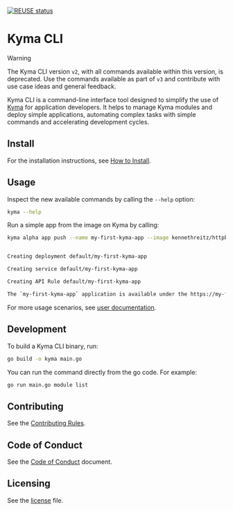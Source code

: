 <!-- markdown-link-check-disable-next-line -->

[![REUSE status](https://api.reuse.software/badge/github.com/kyma-project/cli)](https://api.reuse.software/info/github.com/kyma-project/cli)

# Kyma CLI

> [!WARNING]
> The Kyma CLI version `v2`, with all commands available within this version, is deprecated. Use the commands available as part of `v3` and contribute with use case ideas and general feedback.

Kyma CLI is a command-line interface tool designed to simplify the use of [Kyma](https://github.com/kyma-project/kyma) for application developers. It helps to manage Kyma modules and deploy simple applications, automating complex tasks with simple commands and accelerating development cycles.

## Install

For the installation instructions, see [How to Install](./docs/user/README.md#how-to-install).

## Usage

Inspect the new available commands by calling the `--help` option:

```sh
kyma --help
```

Run a simple app from the image on Kyma by calling:

```sh
kyma alpha app push --name my-first-kyma-app --image kennethreitz/httpbin --expose --container-port 80


Creating deployment default/my-first-kyma-app

Creating service default/my-first-kyma-app

Creating API Rule default/my-first-kyma-app

The `my-first-kyma-app` application is available under the https://my-first-kyma-app.{CLUSTER_DOMAIN}/ address
```

For more usage scenarios, see [user documentation](./docs/user/README.md).

## Development

To build a Kyma CLI binary, run:

```sh
go build -o kyma main.go
```

You can run the command directly from the go code. For example:

```sh
go run main.go module list
```

## Contributing
<!--- mandatory section - do not change this! --->

See the [Contributing Rules](CONTRIBUTING.md).

## Code of Conduct
<!--- mandatory section - do not change this! --->

See the [Code of Conduct](CODE_OF_CONDUCT.md) document.

## Licensing
<!--- mandatory section - do not change this! --->

See the [license](LICENSE) file.
